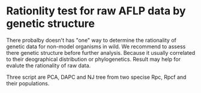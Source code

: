 # Rationlity test for raw AFLP data by genetic structure

There probalby doesn't has "one" way to determine the rationality of genetic data for non-model organisms in wild.
We recommend to assess there genetic structure before further analysis. Because it usually correlated to their deographical distribution or phylogenetics. Result may help for evalute the rationality of raw data.

Three script are PCA, DAPC and NJ tree from two specise Rpc, Rpcf and their populations.
